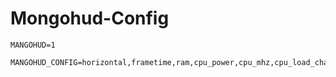 # Mongohud-Config

```
MANGOHUD=1
```

```
MANGOHUD_CONFIG=horizontal,frametime,ram,cpu_power,cpu_mhz,cpu_load_change,cpu_temp,gpu_power,gpu_temp,gpu_junction_temp,gpu_core_clock,gpu_fan,gpu_load_change,vram
```
